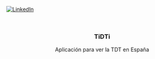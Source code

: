 <a name="readme-top"></a>

[![LinkedIn][linkedin-shield]][linkedin-url]



<!-- PROJECT LOGO -->
<br />
<div align="center">
  <a href="https://github.com/github_username/repo_name">
   <!-- <img src="images/logo.png" alt="Logo" width="80" height="80">-->
  </a>

<h3 align="center">TiDTi</h3>

  <p align="center">
    Aplicación para ver la TDT en España
    <br />
    
  </p>
</div>

[linkedin-shield]: https://img.shields.io/badge/-LinkedIn-black.svg?style=for-the-badge&logo=linkedin&colorB=555
[linkedin-url]: https://www.linkedin.com/in/pablobaroparra/
